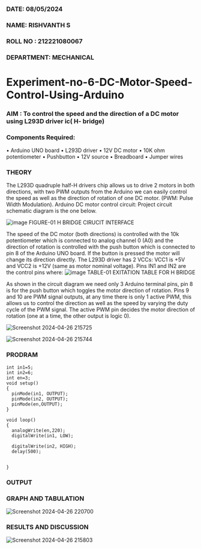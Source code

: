 ###  DATE: 08/05/2024
###  NAME: RISHVANTH S
###  ROLL NO : 212221080067
###  DEPARTMENT: MECHANICAL
# Experiment-no-6-DC-Motor-Speed-Control-Using-Arduino
### AIM : To control the speed and the direction of a DC motor using L293D driver ic( H- bridge)

### Components Required:
•	Arduino UNO board
•	L293D driver
•	12V DC motor
•	10K ohm potentiometer
•	Pushbutton
•	12V source
•	Breadboard
•	Jumper wires
### THEORY 
The L293D quadruple half-H drivers chip allows us to drive 2 motors in both directions, with two PWM outputs from the Arduino we can easily control the speed as well as the direction of rotation of one DC motor. (PWM: Pulse Width Modulation).
Arduino DC motor control circuit:
Project circuit schematic diagram is the one below.

![image](https://user-images.githubusercontent.com/36288975/167763051-b230c183-afc5-46f2-ba95-0f95e10dd6c9.png)
FIGURE-01 H BRIDGE CIRUCIT INTERFACE 
 
The speed of the DC motor (both directions) is controlled with the 10k potentiometer which is connected to analog channel 0 (A0) and the direction of rotation is controlled with the push button which is connected to pin 8 of the Arduino UNO board. If the button is pressed the motor will change its direction directly.
The L293D driver has 2 VCCs: VCC1 is +5V and VCC2 is +12V (same as motor nominal voltage). Pins IN1 and IN2 are the control pins where:
![image](https://user-images.githubusercontent.com/36288975/167763120-1421c2c5-8381-49eb-b376-03f6e1113b7a.png)
TABLE-01 EXITATION TABLE FOR H BRIDGE 

As shown in the circuit diagram we need only 3 Arduino terminal pins, pin 8 is for the push button which toggles the motor direction of rotation. Pins 9 and 10 are PWM signal outputs, at any time there is only 1 active PWM, this allows us to control the direction as well as the speed by varying the duty cycle of the PWM signal. The active PWM pin decides the motor direction of rotation (one at a time, the other output is logic 0).

![Screenshot 2024-04-26 215725](https://github.com/srishvanths/Experiment-no-7-DC-Motor-Speed-Control-Using-Arduino/assets/161055755/0b0a367e-644a-4f7d-a2e4-b20f8a3ebf80)


![Screenshot 2024-04-26 215744](https://github.com/srishvanths/Experiment-no-7-DC-Motor-Speed-Control-Using-Arduino/assets/161055755/426849ca-26de-4e6e-8818-46d43fbe60b4)

### PRODRAM
~~~
int in1=5;
int in2=6;
int en=3;
void setup()
{
  pinMode(in1, OUTPUT);
  pinMode(in2, OUTPUT);
  pinMode(en,OUTPUT);
}

void loop()
{
  analogWrite(en,220);
  digitalWrite(in1, LOW);
  
  digitalWrite(in2, HIGH);
  delay(500);
  
  
}
~~~


### OUTPUT

### GRAPH AND TABULATION 
![Screenshot 2024-04-26 220700](https://github.com/srishvanths/Experiment-no-7-DC-Motor-Speed-Control-Using-Arduino/assets/161055755/ad298022-6572-47f6-a432-ca0219798442)


### RESULTS AND DISCUSSION 
![Screenshot 2024-04-26 215803](https://github.com/srishvanths/Experiment-no-7-DC-Motor-Speed-Control-Using-Arduino/assets/161055755/81d89baa-bc90-4ca1-8164-4f17f63154ca)

